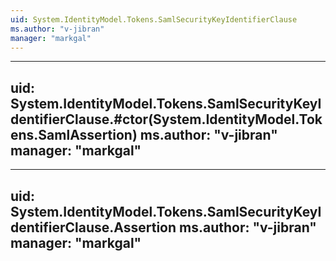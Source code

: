```yaml
---
uid: System.IdentityModel.Tokens.SamlSecurityKeyIdentifierClause
ms.author: "v-jibran"
manager: "markgal"
---
```


---
uid: System.IdentityModel.Tokens.SamlSecurityKeyIdentifierClause.#ctor(System.IdentityModel.Tokens.SamlAssertion)
ms.author: "v-jibran"
manager: "markgal"
---

---
uid: System.IdentityModel.Tokens.SamlSecurityKeyIdentifierClause.Assertion
ms.author: "v-jibran"
manager: "markgal"
---
